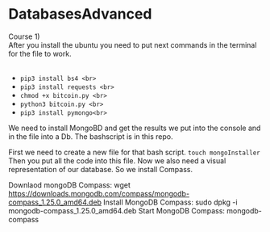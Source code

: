 # DatabasesAdvanced

Course 1)<br>
After you install the ubuntu you need to put next commands in the terminal for the file to work.<br>
<br>
- `pip3 install bs4 <br>`
- `pip3 install requests <br>`
- `chmod +x bitcoin.py <br>`
- `python3 bitcoin.py <br>`
- `pip3 install pymongo<br>`

We need to install MongoBD and get the results we put into the console and in the file into a Db.
The bashscript is in this repo.

First we need to create a new file for that bash script. `touch mongoInstaller`
Then you put all the code into this file.
Now we also need a visual representation of our database.
So we install Compass.

Downlaod mongoDB Compass:
wget https://downloads.mongodb.com/compass/mongodb-compass_1.25.0_amd64.deb
Install MongoDB Compass:
sudo dpkg -i mongodb-compass_1.25.0_amd64.deb
Start MongoDB Compass:
mongodb-compass

